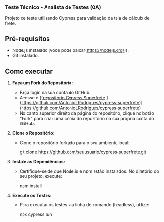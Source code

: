### Teste Técnico - Analista de Testes (QA)

Projeto de teste utilizando Cypress para validação da tela de cálculo de frete.

## Pré-requisitos

- Node.js instalado (você pode baixar(https://nodejs.org/)).
- Git instalado.

## Como executar

1. **Faça um Fork do Repositório:**
   - Faça login na sua conta do GitHub.
   - Acesse o [[[repositório Cypress Superfrete](https://github.com/seuusuario/cypress-superfrete).](https://github.com/AntonioLRodrigues/cypress-superfrete)](https://github.com/AntonioLRodrigues/cypress-superfrete)
   - No canto superior direito da página do repositório, clique no botão "Fork" para criar uma cópia do repositório na sua própria conta do GitHub.

2. **Clone o Repositório:**
   - Clone o repositório forkado para o seu ambiente local:
     
     git clone https://github.com/seuusuario/cypress-superfrete.git
     
3. **Instale as Dependências:**
   - Certifique-se de que Node.js e npm estão instalados. No diretório do seu projeto, execute:
     
     npm install

4. **Execute os Testes:**
   - Para executar os testes via linha de comando (headless), utilize:
     
     npx cypress run
    

